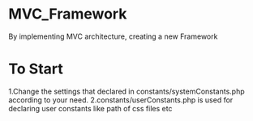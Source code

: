 # MVC_Framework
By implementing MVC architecture, creating a new Framework


# To Start
1.Change the settings that declared in constants/systemConstants.php according to your need.
2.constants/userConstants.php is used for declaring user constants like path of css files etc
